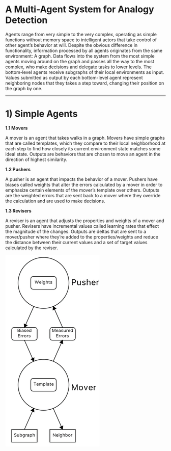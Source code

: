 # A Multi-Agent System for Analogy Detection

Agents range from very simple to the very complex, operating as simple functions without memory space to intelligent actors that take control of other agent’s behavior at will. Despite the obvious difference in functionality, information processed by all agents originates from the same environment: A graph. Data flows into the system from the most simple agents moving around on the graph and passes all the way to the most complex, who make decisions and delegate tasks to lower levels. The bottom-level agents receive subgraphs of their local environments as input. Values submitted as output by each bottom-level agent represent neighboring nodes that they takes a step toward, changing their position on the graph by one.

***

# 1) Simple Agents

__1.1 Movers__

A mover is an agent that takes walks in a graph. Movers have simple graphs that are called templates, which they compare to their local neighborhood at each step to find how closely its current environment state matches some ideal state. Outputs are behaviors that are chosen to move an agent in the direction of highest similarity.

__1.2 Pushers__

A pusher is an agent that impacts the behavior of a mover. Pushers have biases called weights that alter the errors calculated by a mover in order to emphasize certain elements of the mover’s template over others. Outputs are the weighted errors that are sent back to a mover where they override the calculation and are used to make decisions.

__1.3 Revisers__

A reviser is an agent that adjusts the properties and weights of a mover and pusher. Revisers have incremental values called learning rates that effect the magnitude of the changes. Outputs are deltas that are sent to a mover/pusher where they’re added to the properties/weights and reduce the distance between their current values and a set of target values calculated by the reviser.

![](https://github.com/CarsonScott/Analogy-Detection-Agents/blob/master/img/simple%20agents.png)
